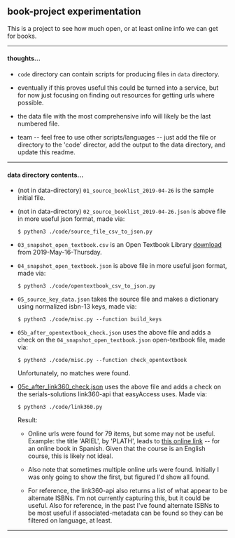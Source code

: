 ## book-project experimentation

This is a project to see how much open, or at least online info we can get for books.

---

#### thoughts...

- `code` directory can contain scripts for producing files in `data` directory.

- eventually if this proves useful this could be turned into a service, but for now just focusing on finding out resources for getting urls where possible.

- the data file with the most comprehensive info will likely be the last numbered file.

- team -- feel free to use other scripts/languages -- just add the file or directory to the 'code' director, add the output to the data directory, and update this readme.


---

#### data directory contents...

- (not in data-directory) `01_source_booklist_2019-04-26` is the sample initial file.

- (not in data-directory) `02_source_booklist_2019-04-26.json` is above file in more useful json format, made via:

    `$ python3 ./code/source_file_csv_to_json.py`

- `03_snapshot_open_textbook.csv` is an Open Textbook Library [download](https://open.umn.edu/opentextbooks/download.csv) from 2019-May-16-Thursday.

- `04_snapshot_open_textbook.json` is above file in more useful json format, made via:

    `$ python3 ./code/opentextbook_csv_to_json.py`

- `05_source_key_data.json` takes the source file and makes a dictionary using normalized isbn-13 keys, made via:

    `$ python3 ./code/misc.py --function build_keys`

- `05b_after_opentextbook_check.json` uses the above file and adds a check on the `04_snapshot_open_textbook.json` open-textbook file, made via:

    `$ python3 ./code/misc.py --function check_opentextbook`

    Unfortunately, no matches were found.

- [05c_after_link360_check.json](https://github.com/birkin/book_work_project/blob/master/data/05c_after_link360_check.json) uses the above file and adds a check on the serials-solutions link360-api that easyAccess uses. Made via:

    `$ python3 ./code/link360.py`

    Result:

    - Online urls were found for 79 items, but some may not be useful. Example: the title 'ARIEL', by 'PLATH', leads to [this online link](https://login.revproxy.brown.edu/login?url=http://search.ebscohost.com/login.aspx?direct=true&scope=site&db=e000xna&AN=263932) -- for an online book in Spanish. Given that the course is an English course, this is likely not ideal.

    - Also note that sometimes multiple online urls were found. Initially I was only going to show the first, but figured I'd show all found.

    - For reference, the link360-api also returns a list of what appear to be alternate ISBNs. I'm not currently capturing this, but it could be useful. Also for reference, in the past I've found alternate ISBNs to be most useful if associated-metadata can be found so they can be filtered on language, at least.

---
